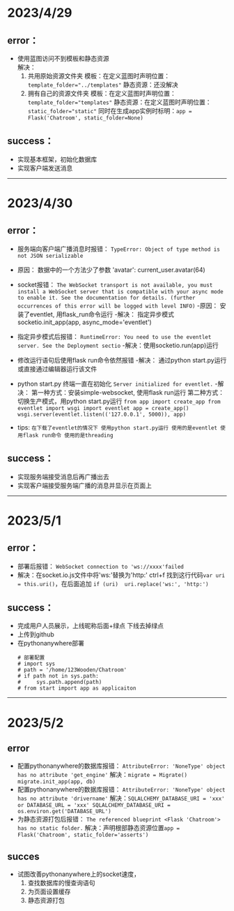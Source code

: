 # 2023/4/29
## error：
- 使用蓝图访问不到模板和静态资源  
    解决：
    1. 共用原始资源文件夹
        模板：在定义蓝图时声明位置：`template_folder="../templates"`
        静态资源：还没解决
    2. 拥有自己的资源文件夹
        模板：在定义蓝图时声明位置：`template_folder="templates"`
        静态资源：在定义蓝图时声明位置：`static_folder="static"`
                 同时在生成app实例时标明：`app = Flask('Chatroom', static_folder=None)`

## success：
+ 实现基本框架，初始化数据库
+ 实现客户端发送消息

---

# 2023/4/30
## error：
- 服务端向客户端广播消息时报错：
    `TypeError: Object of type method is not JSON serializable`
- 原因： 数据中的一个方法少了参数 'avatar': current_user.avatar(64)

- socket报错：
    `The WebSocket transport is not available, you must install a WebSocket server that is compatible with your async mode to enable it. See the documentation for details. (further occurrences of this error will be logged with level INFO)`
-原因： 安装了eventlet, 用flask_run命令运行
-解决： 指定异步模式socketio.init_app(app, async_mode='eventlet') 

- 指定异步模式后报错：
    `RuntimeError: You need to use the eventlet server. See the Deployment sectio`
-解决：使用socketio.run(app)运行

- 修改运行语句后使用flask run命令依然报错
-解决： 通过python start.py运行或直接通过编辑器运行该文件

- python start.py 终端一直在初始化
    `Server initialized for eventlet.`
-解决： 第一种方式：安装simple-websocket, 使用flask run运行
        第二种方式： 切换生产模式，用python start.py运行 
        ````
        from app import create_app
        from eventlet import wsgi
        import eventlet
        app = create_app()
        wsgi.server(eventlet.listen(('127.0.0.1', 5000)), app)
        ````
- tips: ````
        在下载了eventlet的情况下
        使用python start.py运行 使用的是eventlet
        使用flask run命令 使用的是threading
        ````

## success：
+ 实现服务端接受消息后再广播出去
+ 实现客户端接受服务端广播的消息并显示在页面上

---

# 2023/5/1
## error：
- 部署后报错：
    `WebSocket connection to 'ws://xxxx'failed`
- 解决：在socket.io.js文件中将'ws:'替换为'http:'
        ctrl+f 找到这行代码`var uri = this.uri()`，在后面追加
        `if (uri) 
            uri.replace('ws:', 'http:')`

## success：
+ 完成用户人员展示，上线昵称后面+绿点 下线去掉绿点
+ 上传到github
+ 在pythonanywhere部署
    ````
    # 部署配置
    # import sys
    # path = '/home/123Wooden/Chatroom'
    # if path not in sys.path:
    #     sys.path.append(path)
    # from start import app as applicaiton
    ````

---

# 2023/5/2
## error
- 配置pythonanywhere的数据库报错：
    `AttributeError: 'NoneType' object has no attribute 'get_engine'`
  解决：````
        migrate = Migrate()
        migrate.init_app(app, db)
        ````
- 配置pythonanywhere的数据库报错：
    `AttributeError: 'NoneType' object has no attribute 'drivername'`
  解决：````
        SQLALCHEMY_DATABASE_URI = 'xxx'
        or
        DATABASE_URL = 'xxx'
        SQLALCHEMY_DATABASE_URI = os.environ.get('DATABASE_URL')
        ````
- 为静态资源打包后报错：
    `The referenced blueprint <Flask 'Chatroom'> has no static folder.`
  解决：声明根部静态资源位置`app = Flask('Chatroom', static_folder='asserts')`

## succes
+ 试图改善pythonanywhere上的socket速度，
    1. 查找数据库的慢查询语句
    2. 为页面设置缓存
    3. 静态资源打包


